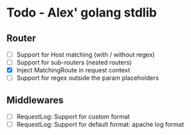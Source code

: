 # Todo - Alex' golang stdlib

## Router

* [ ] Support for Host matching (with / without regex)
* [ ] Support for sub-routers (nested routers)
* [x] Inject MatchingRoute in request context
* [ ] Support for regex outside the param placeholders

## Middlewares

* [ ] RequestLog: Support for custom format
* [ ] RequestLog: Support for default format: apache log format